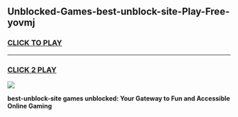 
## Unblocked-Games-best-unblock-site-Play-Free-yovmj
<h3>
<a href="https://premium76.site?title=best-unblock-site&ref=21A">CLICK TO PLAY</a></h3>
<hr>

<h3>
<a href="https://premium76.site?title=best-unblock-site&ref=21A">CLICK 2 PLAY</a>
  
</h3>

<a href="https://premium76.site?title=best-unblock-site&ref=21A"><img src="https://clearcache.store/games.png"></a>


**best-unblock-site games unblocked: Your Gateway to Fun and Accessible Online Gaming**
